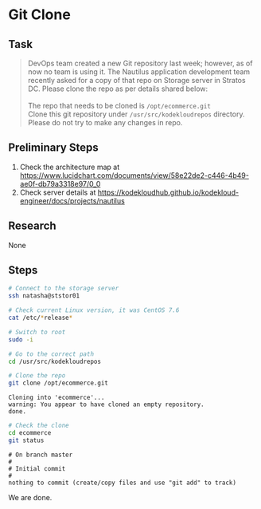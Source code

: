 # Git Clone

## Task

> DevOps team created a new Git repository last week; however, as of now no team is using it. The Nautilus application development team recently asked for a copy of that repo on Storage server in Stratos DC. Please clone the repo as per details shared below:<br><br>The repo that needs to be cloned is `/opt/ecommerce.git`<br>Clone this git repository under `/usr/src/kodekloudrepos` directory. Please do not try to make any changes in repo.

## Preliminary Steps

1. Check the architecture map at https://www.lucidchart.com/documents/view/58e22de2-c446-4b49-ae0f-db79a3318e97/0_0
2. Check server details at https://kodekloudhub.github.io/kodekloud-engineer/docs/projects/nautilus

## Research

None

## Steps

```bash
# Connect to the storage server
ssh natasha@ststor01

# Check current Linux version, it was CentOS 7.6
cat /etc/*release*

# Switch to root
sudo -i

# Go to the correct path
cd /usr/src/kodekloudrepos

# Clone the repo
git clone /opt/ecommerce.git
```

```
Cloning into 'ecommerce'...
warning: You appear to have cloned an empty repository.
done.
```

```bash
# Check the clone
cd ecommerce
git status
```

```
# On branch master
#
# Initial commit
#
nothing to commit (create/copy files and use "git add" to track)
```

We are done.
